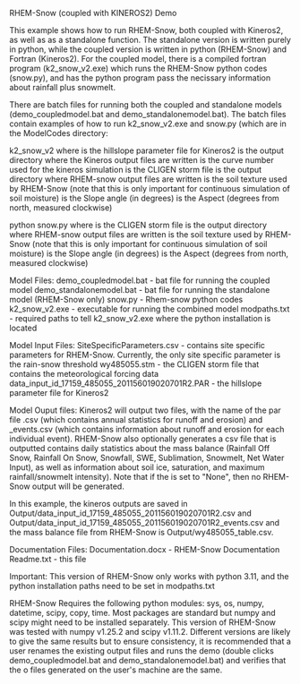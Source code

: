 RHEM-Snow (coupled with KINEROS2) Demo

This example shows how to run RHEM-Snow, both coupled with Kineros2, as well as as a standalone function.
The standalone version is written purely in python, while the coupled version is written in python (RHEM-Snow)
and Fortran (Kineros2).  For the coupled model, there is a compiled fortran program (k2_snow_v2.exe) which runs
the RHEM-Snow python codes (snow.py), and has the python program pass the necissary information about rainfall
plus snowmelt.  



There are batch files for running both the coupled and standalone models (demo_coupledmodel.bat and 
demo_standalonemodel.bat).  The batch files contain examples of how to run k2_snow_v2.exe and snow.py (which are
in the ModelCodes directory:

k2_snow_v2 <Kineros PAR File> <KINEROS Output Directory> <KINEROS CN> <CLIGEN stm file> <RHEM-Snow Output Directory> <Soil Type> <Slope> <Aspect>
where <Kineros PAR File> is the hillslope parameter file for Kineros2
      <KINEROS Output Directory> is the output directory where the Kineros output files are written
	  <KINEROS CN> is the curve number used for the kineros simulation
	  <CLIGEN stm file> is the CLIGEN storm file
	  <RHEM-Snow Output Directory> is the output directory where RHEM-snow output files are written
	  <Soil Type> is the soil texture used by RHEM-Snow (note that this is only important for continuous simulation of soil moisture)
	  <Slope> is the Slope angle (in degrees)
	  <Aspect> is the Aspect (degrees from north, measured clockwise)
	  
python snow.py <CLIGEN stm file> <RHEM-Snow Output Directory> <Soil Type> <Slope> <Aspect>
where <CLIGEN stm file> is the CLIGEN storm file
	  <RHEM-Snow Output Directory> is the output directory where RHEM-snow output files are written
	  <Soil Type> is the soil texture used by RHEM-Snow (note that this is only important for continuous simulation of soil moisture)
	  <Slope> is the Slope angle (in degrees)
	  <Aspect> is the Aspect (degrees from north, measured clockwise)



Model Files: 
demo_coupledmodel.bat - bat file for running the coupled model
demo_standalonemodel.bat - bat file for running the standalone model (RHEM-Snow only)
snow.py - Rhem-snow python codes
k2_snow_v2.exe - executable for running the combined model
modpaths.txt - required paths to tell k2_snow_v2.exe where the python installation is located

Model Input Files:
SiteSpecificParameters.csv - contains site specific parameters for RHEM-Snow.  Currently, the only site specific parameter is 
the rain-snow threshold
wy485055.stm - the CLIGEN storm file that contains the meteorological forcing data
data_input_id_17159_485055_201156019020701R2.PAR - the hillslope parameter file for Kineros2

Model Ouput files:
Kineros2 will output two files, with the name of the par file .csv (which contains annual statistics for runoff and 
erosion) and _events.csv (which contains information about runoff and erosion for each individual event). RHEM-Snow 
also optionally generates a csv file that is outputted contains daily statistics about the mass balance (Rainfall 
Off Snow, Rainfall On Snow, Snowfall, SWE, Sublimation, Snowmelt, Net Water Input), as well as information about 
soil ice, saturation, and maximum rainfall/snowmelt intensity). Note that if the <RHEM-Snow Output Directory> is set 
to "None", then no RHEM-Snow output will be generated.

In this example, the kineros outputs are saved in Output/data_input_id_17159_485055_201156019020701R2.csv and 
Output/data_input_id_17159_485055_201156019020701R2_events.csv and the mass balance file from RHEM-Snow is
Output/wy485055_table.csv.

Documentation Files:
Documentation.docx - RHEM-Snow Documentation
Readme.txt - this file



Important: This version of RHEM-Snow only works with python 3.11, and the python installation paths need to be 
set in modpaths.txt

RHEM-Snow Requires the following python modules: sys, os, numpy, datetime, scipy, copy, time.  Most packages are standard 
but numpy and scipy might need to be installed separately.  This version of RHEM-Snow was tested with numpy v1.25.2 and 
scipy v1.11.2.  Different versions are likely to give the same results but to ensure consistency, it is recommended that a 
user renames the existing output files and runs the demo (double clicks demo_coupledmodel.bat and demo_standalonemodel.bat) 
and verifies that the o files generated on the user's machine are the same.
